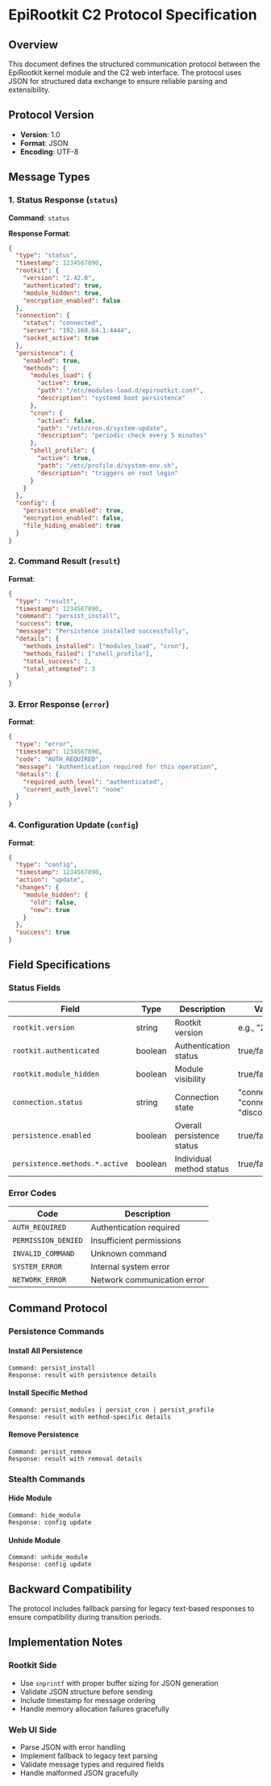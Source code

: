 # EpiRootkit C2 Protocol Specification

## Overview

This document defines the structured communication protocol between the EpiRootkit kernel module and the C2 web interface. The protocol uses JSON for structured data exchange to ensure reliable parsing and extensibility.

## Protocol Version

- **Version**: 1.0
- **Format**: JSON
- **Encoding**: UTF-8

## Message Types

### 1. Status Response (`status`)

**Command**: `status`

**Response Format**:
```json
{
  "type": "status",
  "timestamp": 1234567890,
  "rootkit": {
    "version": "2.42.0",
    "authenticated": true,
    "module_hidden": true,
    "encryption_enabled": false
  },
  "connection": {
    "status": "connected",
    "server": "192.168.64.1:4444",
    "socket_active": true
  },
  "persistence": {
    "enabled": true,
    "methods": {
      "modules_load": {
        "active": true,
        "path": "/etc/modules-load.d/epirootkit.conf",
        "description": "systemd boot persistence"
      },
      "cron": {
        "active": false,
        "path": "/etc/cron.d/system-update",
        "description": "periodic check every 5 minutes"
      },
      "shell_profile": {
        "active": true,
        "path": "/etc/profile.d/system-env.sh",
        "description": "triggers on root login"
      }
    }
  },
  "config": {
    "persistence_enabled": true,
    "encryption_enabled": false,
    "file_hiding_enabled": true
  }
}
```

### 2. Command Result (`result`)

**Format**:
```json
{
  "type": "result",
  "timestamp": 1234567890,
  "command": "persist_install",
  "success": true,
  "message": "Persistence installed successfully",
  "details": {
    "methods_installed": ["modules_load", "cron"],
    "methods_failed": ["shell_profile"],
    "total_success": 2,
    "total_attempted": 3
  }
}
```

### 3. Error Response (`error`)

**Format**:
```json
{
  "type": "error",
  "timestamp": 1234567890,
  "code": "AUTH_REQUIRED",
  "message": "Authentication required for this operation",
  "details": {
    "required_auth_level": "authenticated",
    "current_auth_level": "none"
  }
}
```

### 4. Configuration Update (`config`)

**Format**:
```json
{
  "type": "config",
  "timestamp": 1234567890,
  "action": "update",
  "changes": {
    "module_hidden": {
      "old": false,
      "new": true
    }
  },
  "success": true
}
```

## Field Specifications

### Status Fields

| Field | Type | Description | Values |
|-------|------|-------------|---------|
| `rootkit.version` | string | Rootkit version | e.g., "2.42.0" |
| `rootkit.authenticated` | boolean | Authentication status | true/false |
| `rootkit.module_hidden` | boolean | Module visibility | true/false |
| `connection.status` | string | Connection state | "connected", "connecting", "disconnected" |
| `persistence.enabled` | boolean | Overall persistence status | true/false |
| `persistence.methods.*.active` | boolean | Individual method status | true/false |

### Error Codes

| Code | Description |
|------|-------------|
| `AUTH_REQUIRED` | Authentication required |
| `PERMISSION_DENIED` | Insufficient permissions |
| `INVALID_COMMAND` | Unknown command |
| `SYSTEM_ERROR` | Internal system error |
| `NETWORK_ERROR` | Network communication error |

## Command Protocol

### Persistence Commands

#### Install All Persistence
```
Command: persist_install
Response: result with persistence details
```

#### Install Specific Method
```
Command: persist_modules | persist_cron | persist_profile
Response: result with method-specific details
```

#### Remove Persistence
```
Command: persist_remove
Response: result with removal details
```

### Stealth Commands

#### Hide Module
```
Command: hide_module
Response: config update
```

#### Unhide Module
```
Command: unhide_module
Response: config update
```

## Backward Compatibility

The protocol includes fallback parsing for legacy text-based responses to ensure compatibility during transition periods.

## Implementation Notes

### Rootkit Side
- Use `snprintf` with proper buffer sizing for JSON generation
- Validate JSON structure before sending
- Include timestamp for message ordering
- Handle memory allocation failures gracefully

### Web UI Side
- Parse JSON with error handling
- Implement fallback to legacy text parsing
- Validate message types and required fields
- Handle malformed JSON gracefully

